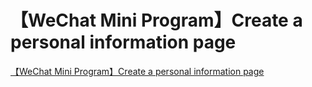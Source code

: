 # 【WeChat Mini Program】Create a personal information page
[【WeChat Mini Program】Create a personal information page](https://aiwithcloud.com/2022/09/15/%e3%80%90wechat_mini_program%e3%80%91create_a_personal_information_page/)